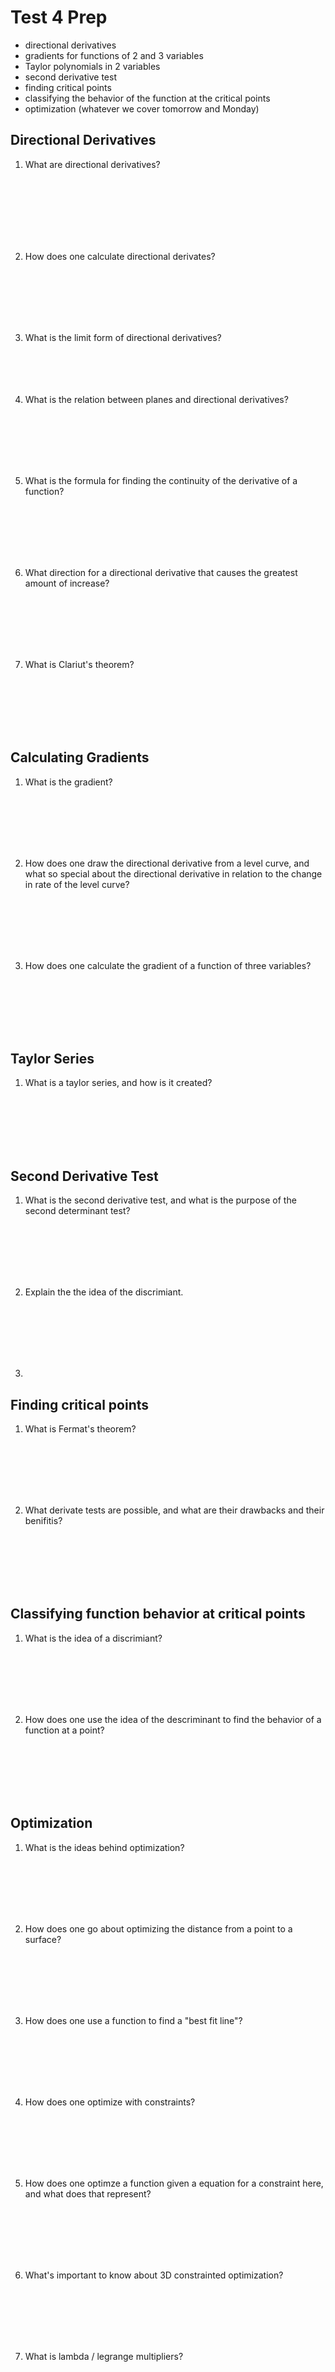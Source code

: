 # Test 4 Prep

- directional derivatives
- gradients for functions of 2 and 3 variables
- Taylor polynomials in 2 variables
- second derivative test
- finding critical points
- classifying the behavior of the function at the critical points
- optimization (whatever we cover tomorrow and Monday)
  
## Directional Derivatives

1. What are directional derivatives?

<br><br><br><br><br><br>

2. How does one calculate directional derivates?

<br><br><br><br><br>

3. What is the limit form of directional derivatives?
<br><br><br><br><br>

4. What is the relation between planes and directional derivatives?

<br><br><br><br><br>

5. What is the formula for finding the continuity of the derivative of a function?

<br><br><br><br><br>

6. What direction for a directional derivative that causes the greatest amount of increase?

<br><br><br><br><br>

7. What is Clariut's theorem?

<br><br><br><br><br>          

## Calculating Gradients

1. What is the gradient?

<br><br><br><br><br>

2. How does one draw the directional derivative from a level curve, and what so special about the directional derivative in relation to the change in rate of the level curve?

<br><br><br><br><br>

3. How does one calculate the gradient of a function of three variables?

<br><br><br><br><br>


## Taylor Series 

1. What is a taylor series, and how is it created?

<br><br><br><br><br>



## Second Derivative Test

1. What is the second derivative test, and what is the purpose of the second determinant test?

<br><br><br><br><br>

2. Explain the the idea of the discrimiant. 

<br><br><br><br><br>

3. 

## Finding critical points

1. What is Fermat's theorem?

<br><br><br><br><br>

2. What derivate tests are possible, and what are their drawbacks and their benifitis?

<br><br><br><br><br>


## Classifying function behavior at critical points

1. What is the idea of a discrimiant?

<br><br><br><br><br>

2. How does one use the idea of the descriminant to find the behavior of a function at a point?

<br><br><br><br><br>

## Optimization

1. What is the ideas behind optimization?

<br><br><br><br><br>

2. How does one go about optimizing the distance from a point to a surface?

<br><br><br><br><br>

3. How does one use a function to find a "best fit line"?

<br><br><br><br><br>

4. How does one optimize with constraints?

<br><br><br><br><br>

5. How does one optimze a function given a equation for a constraint here, and what does that represent?

<br><br><br><br><br>

6. What's important to know about 3D constrainted optimization?

<br><br><br><br><br>


7. What is lambda / legrange multipliers?

<br><br><br><br><br>



